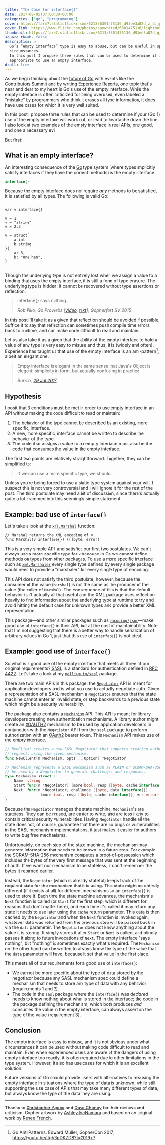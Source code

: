 ```yaml
---
title: "The Case for interface{}"
date: 2017-08-05T07:00:00-00:00
categories: ["go", "programming"]
cover: https://farm7.staticflickr.com/6213/6301475136_d93ee3a82d_z_d.jpg
cover_link: https://www.flickr.com/photos/samwhited/6301475136/lightbox
thumbnail: https://farm7.staticflickr.com/6213/6301475136_d93ee3a82d_q_d.jpg
square_thumb: false
description: >
  Go’s “empty interface” type is easy to abuse, but can be useful in specific
  circumstances.
  In this post I propose three rules that can be used to determine if it is
  appropriate to use an empty interface.
draft: true
---
```



As we begin thinking about the [future of Go] with events like the
[Contributors Summit] and by writing [Experience Reports], one topic that's near
and dear to my heart is Go's use of the empty interface.
While the empty interface is often criticized for being overused, even labeled a
"mistake" by programmers who think it erases all type information, it does have
use cases for which it is very well suited.

In this post I propose three rules that can be used to determine if your (Go 1)
use of the empty interface will work out, or lead to heartache down the line.
I also look at two examples of the empty interface in real APIs, one good, and
one a necessary evil.

But first:


## What is an empty interface?

An interesting consequence of the [Go] type system (where types implicitly
satisfy interfaces if they have the correct methods) is the empty interface:

```go
interface{}
```

Because the empty interface does not require *any* methods to be satisfied, it
is satisfied by all types.
The following is valid Go:

<pre id="gopherize">
<code class="language-go">
var v interface{}

v = 1
v = "string"
v = 2.3

v = struct{
	a int
	b string
}{
	a: 3,
	b: "One hen",
}
</code>
</pre>

Though the underlying type is not entirely lost when we assign a value to a
binding that uses the empty interface, it is still a form of type erasure.
The underlying type is hidden: it cannot be recovered without type assertions or
reflection.

> interface{} says nothing.
>
> <footer>
> <cite>Rob Pike, Go Proverbs [<a href="https://www.youtube.com/watch?v=PAAkCSZUG1c&t=455">video</a>, <a href="https://go-proverbs.github.io/">text</a>], Gopherfest SV 2015</cite>
> </footer>

In this post I'll take it as a given that reflection should be avoided if
possible.
Suffice it to say that reflection can sometimes push compile time errors back to
runtime, and can make code difficult to read and maintain.

Let us also take it as a given that the ability of the empty interface to hold a
value of any type is very easy to misuse and thus, it is (widely and often).
Experience has taught us that use of the empty interface is an
anti-pattern[^anti-pattern], albeit an elegant one.

> Empty interface is elegant in the same sense that Java's Object is elegant:
> simplicity in form, but actually confusing in practice.
>
> <footer>
> <cite>Burrito, <a href="https://twitter.com/BreetzTweetz/status/891367941702156288">29 Jul 2017</a></cite>
> </footer>


## Hypothesis

I posit that 3 conditions must be met in order to use empty interface in an API
without making the code difficult to read or maintain:

1. The behavior of the type cannot be described by an existing, more specific,
   interface.
2. A new, more specific, interface cannot be written to describe the behavior of
   the type.
3. The code that assigns a value to an empty interface must also be the code
   that consumes the value in the empty interface.

The first two points are relatively straightforward.
Together, they can be simplified to:

> If we can use a more specific type, we should.

Unless you're being forced to use a static type system against your will, I
suspect this is not very controversial and I will ignore it for the rest of the
post.
The third postulate may need a bit of discussion, since there's actually quite a
lot crammed into this seemingly simple statement.


## Example: bad use of `interface{}`

Let's take a look at the [`xml.Marshal`] function:

    // Marshal returns the XML encoding of v.
    func Marshal(v interface{}) ([]byte, error)

This is a very simple API, and satisfies our first two postulates.
We can't always use a more specific type for `v` because in Go we cannot define
methods on types from other packages.
To use a more specific interface such as [`xml.Marshaler`] every single type
defined by every single package would need to provide a "marshaler" for every
single type of encoding.

This API does not satisfy the third postulate, however, because the consumer of
the value (`Marshal`) is not the same as the producer of the value (the caller
of `Marshal`).
The consequence of this is that the default behavior isn't actually all that
useful and the XML package uses reflection heavily to find information about the
underlying type at runtime to try and avoid hitting the default case for unknown
types and provide a better XML representation.

This package—and other similar packages such as [`encoding/json`]—make good use
of `interface{}` in their API, but at the cost of maintainability.
Note that I'm not suggesting that there is a better way to handle serialization
of arbitrary values in Go 1, just that this use of `interface{}` is not ideal.


## Example: good use of `interface{}`

So what is a good use of the empty interface that meets all three of our
original requirements?
<abbr title="Simple Authentication and Security Layer">SASL</abbr> is a standard
for authentication defined in [RFC 4422].
Let's take a look at my [`mellium.im/sasl`] package.

There are two main APIs in this package: the [`Negotiator`] API is meant for
application developers and is what you use to actually negotiate auth.
Given a representation of a SASL mechanism a `Negotiator` ensures that the state
machine cannot enter an invalid state, or step backwards to a previous state
which might be a security vulnerability.

The package also contains a [`Mechanism`] API.
This API is meant for library developers creating new authentication mechanisms.
A library author might create an [XOAUTH2] mechanism to be used by application
developers in conjunction with the `Negotiator` API from the `sasl` package to
perform authorization with an [OAuth2] bearer token.
This `Mechanism` API makes use of the empty interface.

```go
// NewClient creates a new SASL Negotiator that supports creating authentication
// requests using the given mechanism.
func NewClient(m Mechanism, opts ...Option) *Negotiator

// Mechanism represents a SASL mechanism such as PLAIN or SCRAM-SHA-256 that can
// be used by a Negotiator to generate challenges and responses.
type Mechanism struct {
    Name  string
    Start func(n *Negotiator) (more bool, resp []byte, cache interface{}, err error)
    Next  func(n *Negotiator, challenge []byte, data interface{})
                (more bool, resp []byte, cache interface{}, err error)
}
```

Because the `Negotiator` manages the state machine, `Mechanism`'s are stateless.
They can be reused, are easier to write, and are less likely to contain critical
security vulnerabilities.
Having `Negotiator` handle all the state does not, of course, guarantee that
there are no bugs or vulnerabilities in the SASL mechanism implementations, it
just makes it easier for authors to write bug free mechanisms.

Unfortunately, on each step of the state machine, the mechanism may generate
information that needs to be known in a future step.
For example: the [SCRAM-SHA-256] mechanism computes a proof-of-possession which
includes the bytes of the very first message that was sent at the beginning of
auth.
If we want our mechanism to be stateless, it can't remember the bytes it
returned earlier.

Instead, the `Negotiator` (which is already stateful) keeps track of the
required state for the mechanism that it is using.
This state might be entirely different (if it exists at all) for different
mechanisms so an `interface{}` is used to store it.
Each time the state machine advances, the mechanism's `Next` function is called
(or `Start` for the first step, which is different for reasons that don't matter
here), and each time it's called it may return any state it needs to use later
using the `cache` return parameter.
This data is then cached by the `Negotiator` and when the `Next` function is
invoked again, whatever data was returned from the previous step will be passed
back in via the `data` parameter.
The `Negotiator` does not know anything about the value it is storing.
It simply stores it after `Start` or `Next` is called, and blindly passes it
along to future invocations of `Next`.
The empty interface "says nothing", but "nothing" is sometimes exactly what's
required.
The `Mechanism` on the other hand can be written to always know the type of the
value that the `data` parameter will have, because it set that value in the
first place.

This meets all of our requirements for a good use of `interface{}`:

- We cannot be more specific about the type of data stored by
  the negotiator because any SASL mechanism spec could define a mechanism that
  needs to store any type of data with any behavior (requirements 1 and 2).
- The code in the `sasl` package where the `interface{}` was *declared* needs to
  know nothing about what is stored in the interface; the code in the package
  defining the mechanism, which both produces *and* consumes the value in the
  empty interface, can always assert on the type of the value (requirement 3).


## Conclusion

The empty interface is easy to misuse, and it is not obvious under what
circumstances it can be used without making code difficult to read and maintain.
Even when experienced users are aware of the dangers of using empty interface
too readily, it is often required due to other limitations in the type system.
However, it also has use cases for which it is an excellent solution.

Future versions of Go should provide users with alternatives to misusing the
empty interface in situations where the type of data is unknown, while still
supporting the use case of APIs that may take many different types of data, but
always know the type of the data they are using.

---

Thanks to [Christopher Agocs] and [Dave Cheney] for their reviews and criticism.
Gopher artwork by [Ashley McNamara] and based on an original work by
[Renee French].

<style>
#gopherize {
  background-image: url("/img/bowtiegopher.png");
  background-repeat: no-repeat;
  background-size: 25%;
  background-position: 62% 101%;
}
</style>

[^anti-pattern]: Go Anti Patterns. Edward Muller, GopherCon 2017, https://youtu.be/ltqV6pDKZD8?t=2019

[future of Go]: https://blog.golang.org/toward-go2
[Contributors Summit]: https://blog.golang.org/contributors-summit
[Experience Reports]: http://golang.org/wiki/experiencereports
[Go]: https://golang.org/
[`xml.Marshal`]: https://golang.org/pkg/encoding/xml/#Marshal
[`xml.Marshaler`]: https://golang.org/pkg/encoding/xml/#Marshaler
[`encoding/xml`]: https://golang.org/pkg/encoding/xml/
[`encoding/json`]: https://golang.org/pkg/encoding/json/
[`mellium.im/sasl`]: https://web.archive.org/web/20170729202455/https://godoc.org/mellium.im/sasl
[RFC 4422]: https://tools.ietf.org/html/rfc4422
[`Negotiator`]: https://web.archive.org/web/20170729202455/https://godoc.org/mellium.im/sasl#Negotiator
[`Mechanism`]: https://web.archive.org/web/20170729202455/https://godoc.org/mellium.im/sasl#Mechanism
[XOAUTH2]: https://developers.google.com/gmail/xoauth2_protocol
[OAuth2]: https://tools.ietf.org/html/rfc6749
[SCRAM-SHA-256]: https://tools.ietf.org/html/rfc7677
[Christopher Agocs]: https://agocs.org/
[Dave Cheney]: https://dave.cheney.net/
[Ashley McNamara]: https://twitter.com/ashleymcnamara
[Renee French]: http://reneefrench.blogspot.co.uk/
